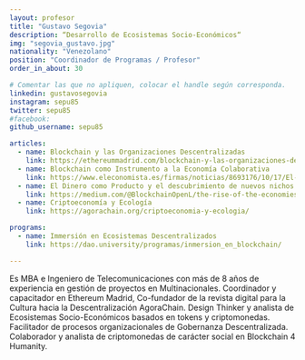 ```yaml
---
layout: profesor
title: "Gustavo Segovia"
description: “Desarrollo de Ecosistemas Socio-Económicos“
img: "segovia_gustavo.jpg"
nationality: "Venezolano"
position: "Coordinador de Programas / Profesor"
order_in_about: 30

# Comentar las que no apliquen, colocar el handle según corresponda.
linkedin: gustavosegovia
instagram: sepu85
twitter: sepu85
#facebook:
github_username: sepu85

articles:
  - name: Blockchain y las Organizaciones Descentralizadas
    link: https://ethereummadrid.com/blockchain-y-las-organizaciones-descentralizadas/
  - name: Blockchain como Instrumento a la Economía Colaborativa
    link: https://www.eleconomista.es/firmas/noticias/8693176/10/17/El-Blockchain-como-instrumento-de-la-Economia-Colaborativa.html
  - name: El Dinero como Producto y el descubrimiento de nuevos nichos de mercado.
    link: https://medium.com/@BlockchainOpenL/the-rise-of-the-economies-as-a-service-e6e6daa214d1
  - name: Criptoeconomía y Ecología
    link: https://agorachain.org/criptoeconomia-y-ecologia/

programs:
  - name: Immersión en Ecosistemas Descentralizados
    link: https://dao.university/programas/inmersion_en_blockchain/

---
```



Es MBA e Ingeniero de Telecomunicaciones con más de 8 años de experiencia en gestión de proyectos en Multinacionales. Coordinador y capacitador en Ethereum Madrid, Co-fundador de la revista digital para la Cultura hacia la Descentralización AgoraChain. Design Thinker y analista de Ecosistemas Socio-Económicos basados en tokens y criptomonedas. Facilitador de procesos organizacionales de Gobernanza Descentralizada. Colaborador y analista de criptomonedas de carácter social en Blockchain 4 Humanity.
